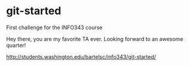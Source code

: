 # git-started
First challenge for the INFO343 course

Hey there, you are my favorite TA ever. Looking forward to an awesome quarter!

http://students.washington.edu/bartelsc/info343/git-started/